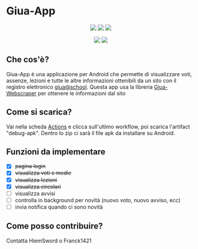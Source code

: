 # Giua-App


<p align='center'>
  <a href='https://github.com/Giua-app/Giua-App/blob/master/LICENSE'><img src='https://img.shields.io/github/license/Giua-app/Giua-App'/></a>
  <img src='https://img.shields.io/github/v/tag/Giua-app/Giua-App?label=version&include_prereleases&color=success'/>
  <a href='https://github.com/Giua-app/Giua-App/actions/workflows/main.yml'><img src='https://github.com/Giua-app/Giua-App/actions/workflows/main.yml/badge.svg'/></a>
</p>

<p align='center'>
  <img src='https://img.shields.io/badge/In--app%20giua--webscraper-v0.9.17--alpha-success'/>
  <a href='https://github.com/Giua-app/Giua-Webscraper'><img src='https://img.shields.io/github/v/release/Giua-app/Giua-Webscraper?color=success&include_prereleases&label=Github%20giua-webscraper'/></a>
</p>

## Che cos'è?
Giua-App è una applicazione per Android che permette di visualizzare voti, assenze, lezioni e tutte le altre informazioni ottenibili da un sito con il registro elettronico [giua@school](https://github.com/trinko/giuaschool#giuaschool).
Questa app usa la libreria [Giua-Webscraper](https://github.com/Giua-app/Giua-Webscraper) per ottenere le informazioni dal sito

## Come si scarica?
Vai nella scheda [Actions](https://github.com/Giua-app/Giua-App/actions) e clicca sull'ultimo workflow, poi scarica l'artifact "debug-apk". Dentro lo zip ci sarà il file apk da installare su Android.

## Funzioni da implementare

- [x] ~~pagina login~~
- [x] ~~visualizza voti e medie~~
- [x] ~~visualizza lezioni~~
- [x] ~~visualizza circolari~~
- [ ] visualizza avvisi
- [ ] controlla in background per novità (nuovo voto, nuovo avviso, ecc)
- [ ] invia notifica quando ci sono novità

## Come posso contribuire?
Contatta HiemSword o Franck1421
